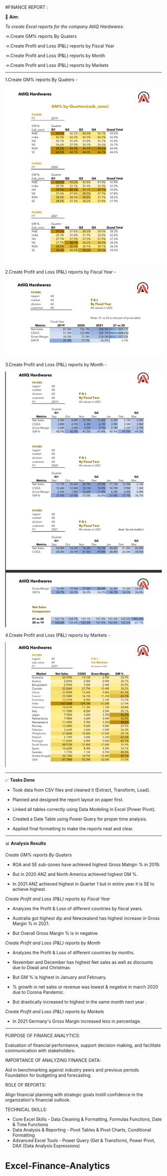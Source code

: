 #FINANCE REPORT :

🎯 **Aim**:

 *To create Excel reports for the company AtliQ Hardwares*:

   ->.Create GM% reports By Quaters
     
   ->.Create  Profit and Loss (P&L) reports by Fiscal Year

   ->.Create Profit and Loss (P&L) reports by Month

   ->.Create Profit and Loss (P&L) reports by Markets
   
   
----------------------------------------------------------------------------------------------------------------------------------------------------------------------------------------------------------
    

  1.Create GM% reports By Quaters -
  
  ![Image_Alt](https://github.com/Suriyapriya-S/Excel-Finance-Analytics/blob/1b2ee7dc9e06d0b6b0402a6f4a3b5af6370d3801/Screenshot%202025-07-20%20134350.png) 

  2.Create  Profit and Loss (P&L) reports by Fiscal Year - 
  
  ![Image_Alt](https://github.com/Suriyapriya-S/Excel-Finance-Analytics/blob/6ff9caef782be762795802ae8bba91d6fcc3fb70/Screenshot%202025-07-20%20134648.png)

  3.Create Profit and Loss (P&L) reports by Month -

  ![Image_Alt](https://github.com/Suriyapriya-S/Excel-Finance-Analytics/blob/c7d516d64a8718c60a7c65b390e323d7ede65e06/Screenshot%202025-07-20%20135057.png)

  4.Create Profit and Loss (P&L) reports by Markets -

  ![Image_Alt](https://github.com/Suriyapriya-S/Excel-Finance-Analytics/blob/e0aedf3f3e5a3bf94834b7e223843869d8563291/Screenshot%202025-07-20%20135306.png)
  
----------------------------------------------------------------------------------------------------------------------------------------------------------------------------------------------------------
  
 ✅ **Tasks Done**

   * Took data from CSV files and cleaned it (Extract, Transform, Load).
     
   * Planned and designed the report layout on paper first.
     
   *  Linked all tables correctly using Data Modeling in Excel (Power Pivot).
     
   * Created a Date Table using Power Query for proper time analysis.
     
   * Applied final formatting to make the reports neat and clear.

-----------------------------------------------------------------------------------------------------------------------------------------------------------------------------------------------------

 📊 **Analysis Results**

 *Create GM% reports By Quaters*

  * ROA and SE sub-zones have achieved highest Gross Matrgin % in 2019.
   
  * But in 2020 ANZ and North America achieved highest GM %.
   
  * In 2021 ANZ achieved highest in Quarter 1 but in entire year it is SE to achieve highest.

 *Create  Profit and Loss (P&L) reports by Fiscal Year*

  * Analyzes the Profit & Loss of different countries by fiscal years.
   
  * Australia got highest dip and Newzealand has highest increase in Gross Margin % in 2021.
   
  * But Overall Gross Margin % is in negative.
    
 *Create Profit and Loss (P&L) reports by Month*

  * Analyzes the Profit & Loss of different countries by months.
   
  * November and December has highest Net sales as well as discounts due to Diwali and Christmas
   
  * But GM % is highest in January and February.
   
  * % growth in net sales or revenue was lowest & negative in march 2020 due to Corona Pandemic.
   
  * But drastically increased to highest in the same month next year .

 *Create Profit and Loss (P&L) reports by Markets*

  * In 2021 Germany's Gross Margin increased less in percentage.

---------------------------------------------------------------------------------------------------------------------------------------------------------------------------------------------------------


 PURPOSE OF FINANCE ANALYTICS:
 
  Evaluation of financial performance, support decision-making, and facilitate communication with stakeholders.

 IMPORTANCE OF ANALYZING FINANCE DATA:
 
  Aid in benchmarking against industry peers and previous periods Foundation for budgeting and forecasting.

 ROLE OF REPORTS: 
 
   Align financial planning with strategic goals Instill confidence in the organization's financial outlook.

TECHNICAL SKILLS:
       
   * Core Excel Skills - Data Cleaning & Formatting, Formulas Functions, Date & Time Functions
   * Data Analysis & Reporting - Pivot Tables & Pivot Charts, Conditional Formatting
   * Advanced Excel Tools - Power Query (Get & Transform), Power Pivot, DAX (Data Analysis Expressions)
# Excel-Finance-Analytics
